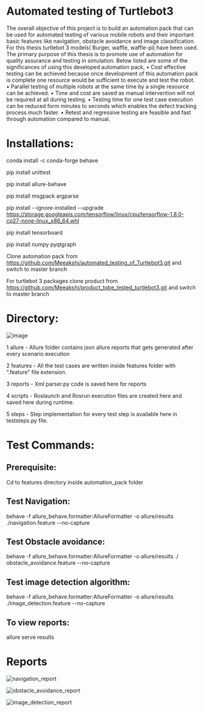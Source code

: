 # Automated testing of Turtlebot3

The overall objective of this project is to build an automation pack that can be used for automated testing of various mobile robots and their important basic features like navigation, obstacle avoidance and image classification. For this thesis turtlebot 3 models( Burger, waffle, waffle-pi) have been used. The primary purpose of this thesis is to promote use of automation for quality assurance and testing in simulation. Below listed are some of the significances of using this developed automation pack,
•	Cost effective testing can be achieved because once development of this automation pack is complete one resource would be sufficient to execute and test the robot. 
•	Parallel testing of multiple robots at the same time by a single resource can be achieved. 
•	Time and cost are saved as manual intervention will not be required at all during testing. 
•	Testing time for one test case execution can be reduced form minutes to seconds which enables the defect tracking process much faster.
•	Retest and regressive testing are feasible and fast through automation compared to manual. 

# Installations:

conda install -c conda-forge behave 

pip install unittest

pip install allure-behave 

pip install msgpack argparse

pip install --ignore-installed --upgrade https://storage.googleapis.com/tensorflow/linux/cpu/tensorflow-1.8.0-cp27-none-linux_x86_64.whl 

pip install tensorboard

pip install numpy pyqtgraph

Clone automation pack from https://github.com/Meeakshi/automated_testing_of_Turtlebot3.git and switch to master branch

For turtlebot 3 packages clone product from https://github.com/Meeakshi/product_tobe_tested_turtlebot3.git and switch to master branch

# Directory:
![image](https://user-images.githubusercontent.com/76649126/137586735-9a89dcc3-4f54-43d9-8790-3ad440d431aa.png)

1	allure - Allure folder contains json allure reports that gets generated after every scenario execution

2	features -	All the test cases are written inside features folder with “.feature” file extension.

3	reports -	Xml parser.py code is saved here for reports

4	scripts -	Roslaunch and Rosrun execution files are created here and saved here during runtime.  

5	steps -	Step implementation for every test step is available here in teststeps.py file. 


# Test	Commands:
## Prerequisite:                     	
Cd to features directory inside automation_pack folder

## Test Navigation:
behave -f allure_behave.formatter:AllureFormatter -o allure/results ./navigation.feature --no-capture

## Test Obstacle avoidance:
behave -f allure_behave.formatter:AllureFormatter -o allure/results ./ obstacle_avoidance.feature --no-capture

## Test image detection algorithm:
behave -f allure_behave.formatter:AllureFormatter -o allure/results ./image_detection.feature --no-capture

## To view reports:
allure serve results

# Reports

![navigation_report](https://user-images.githubusercontent.com/76649126/137587258-54e46147-d247-42e0-a74e-35a14c88c769.png)


![obstacle_avoidance_report](https://user-images.githubusercontent.com/76649126/137587274-b408805c-19ab-4842-a267-1e18f6b352c9.png)


![image_detection_report](https://user-images.githubusercontent.com/76649126/137587277-f39f1fc0-1011-42b6-a451-2d60766878e5.png)



